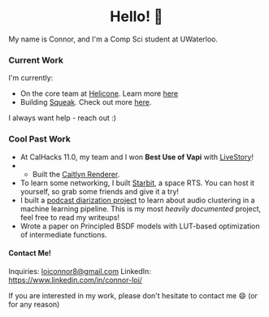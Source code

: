 <h1 align="center">Hello! 👋</h1>

My name is Connor, and I'm a Comp Sci student at UWaterloo.

### Current Work
I'm currently:
- On the core team at [Helicone](https://github.com/Helicone/helicone). Learn more [here](https://www.helicone.ai/)
- Building [Squeak](https://github.com/connortbot/squeak). Check out more [here](https://squeak.today/).

I always want help - reach out :)

### Cool Past Work
- At CalHacks 11.0, my team and I won **Best Use of Vapi** with [LiveStory](https://github.com/pranavbedi/LiveStory)!
- - Built the [Caitlyn Renderer](https://github.com/cypraeno/caitlyn).
- To learn some networking, I built [Starbit](https://github.com/connortbot/starbit), a space RTS. You can host it yourself, so grab some friends and give it a try!
- I built a [podcast diarization project](https://github.com/connortbot/podcast-diarizer) to learn about audio clustering in a machine learning pipeline. This is my most *heavily documented* project, feel free to read my writeups!
- Wrote a paper on Principled BSDF models with LUT-based optimization of intermediate functions.

#### Contact Me!
Inquiries: loiconnor8@gmail.com
LinkedIn: https://www.linkedin.com/in/connor-loi/

If you are interested in my work, please don't hesitate to contact me 😄 (or for any reason)
